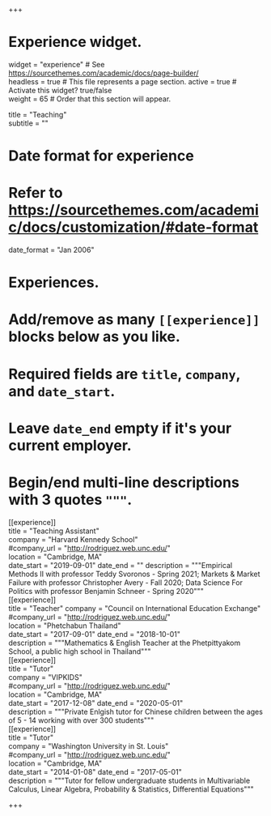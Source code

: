 +++	
# Experience widget.	
widget = "experience"  # See https://sourcethemes.com/academic/docs/page-builder/	
headless = true  # This file represents a page section.	
active = true  # Activate this widget? true/false	
weight = 65  # Order that this section will appear.	

title = "Teaching"	
subtitle = ""	

# Date format for experience	
#   Refer to https://sourcethemes.com/academic/docs/customization/#date-format	
date_format = "Jan 2006"	

# Experiences.	
#   Add/remove as many `[[experience]]` blocks below as you like.	
#   Required fields are `title`, `company`, and `date_start`.	
#   Leave `date_end` empty if it's your current employer.	
#   Begin/end multi-line descriptions with 3 quotes `"""`.	
[[experience]]	
  title = "Teaching Assistant"	
  company = "Harvard Kennedy School"	
  #company_url = "http://rodriguez.web.unc.edu/"	
  location = "Cambridge, MA"	
  date_start = "2019-09-01"	
  date_end = ""	
  description = """Empirical Methods II with professor Teddy Svoronos - Spring 2021; Markets & Market Failure with professor Christopher Avery - Fall 2020; Data Science For Politics with professor Benjamin Schneer - Spring 2020"""	
[[experience]]	
  title = "Teacher"	
  company = "Council on International Education Exchange"	
  #company_url = "http://rodriguez.web.unc.edu/"	
  location = "Phetchabun Thailand"	
  date_start = "2017-09-01"	
  date_end = "2018-10-01"	
  description = """Mathematics & English Teacher at the Phetpittyakom School, a public high school in Thailand"""	
[[experience]]	
  title = "Tutor"	
  company = "VIPKIDS"	
  #company_url = "http://rodriguez.web.unc.edu/"	
  location = "Cambridge, MA"	
  date_start = "2017-12-08"	
  date_end = "2020-05-01"	
  description = """Private Enlgish tutor for Chinese children between the ages of 5 - 14 working with over 300 students"""	
[[experience]]	
  title = "Tutor"	
  company = "Washington University in St. Louis"	
  #company_url = "http://rodriguez.web.unc.edu/"	
  location = "Cambridge, MA"	
  date_start = "2014-01-08"	
  date_end = "2017-05-01"	
  description = """Tutor for fellow undergraduate students in Multivariable Calculus, Linear Algebra, Probability & Statistics, Differential Equations"""	

+++
